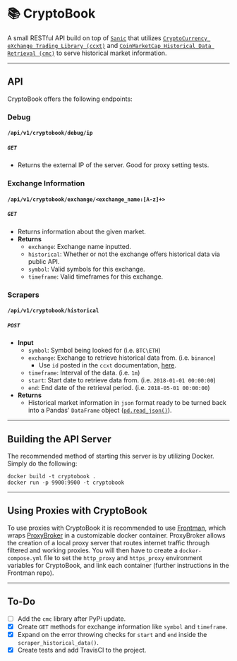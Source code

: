 # 📚 CryptoBook

A small RESTful API build on top of [`Sanic`](https://github.com/huge-success/sanic) that utilizes [`CryptoCurrency eXchange Trading Library (ccxt)`](https://github.com/ccxt/ccxt) and [`CoinMarketCap Historical Data Retrieval (cmc)`](https://github.com/Alescontrela/coinmarketcap-history/) to serve historical market information.

---

## API

CryptoBook offers the following endpoints:

### Debug

#### `/api/v1/cryptobook/debug/ip`
##### `GET`
* Returns the external IP of the server. Good for proxy setting tests.

### Exchange Information

#### `/api/v1/cryptobook/exchange/<exchange_name:[A-z]+>`
##### `GET`
* Returns information about the given market.
* **Returns**
    * `exchange`: Exchange name inputted.
    * `historical`: Whether or not the exchange offers historical data via public API.
    * `symbol`: Valid symbols for this exchange.
    * `timeframe`: Valid timeframes for this exchange.


### Scrapers

#### `/api/v1/cryptobook/historical`
##### `POST`
* **Input**
    * `symbol`: Symbol being looked for (i.e. `BTC\ETH`)
    * `exchange`: Exchange to retrieve historical data from. (i.e. `binance`)
        * Use `id` posted in the `ccxt` documentation, [here](https://github.com/ccxt/ccxt#supported-cryptocurrency-exchange-markets).
    * `timeframe`: Interval of the data. (i.e. `1m`)
    * `start`: Start date to retrieve data from. (i.e. `2018-01-01 00:00:00`)
    * `end`: End date of the retrieval period. (i.e. `2018-05-01 00:00:00`)
* **Returns**
    * Historical market information in `json` format ready to be turned back into a Pandas' `DataFrame` object ([`pd.read_json()`](https://pandas.pydata.org/pandas-docs/stable/reference/api/pandas.read_json.html)).

---

## Building the API Server

The recommended method of starting this server is by utilizing Docker. Simply do the following:

```
docker build -t cryptobook .
docker run -p 9900:9900 -t cryptobook
```

---

## Using Proxies with CryptoBook

To use proxies with CryptoBook it is recommended to use [Frontman](https://github.com/synchronizing/Frontman), which wraps [ProxyBroker](https://github.com/constverum/ProxyBroker) in a customizable docker container. ProxyBroker allows the creation of a local proxy server that routes internet traffic through filtered and working proxies. You will then have to create a `docker-compose.yml` file to set the `http_proxy` and `https_proxy` environment variables for CryptoBook, and link each container (further instructions in the Frontman repo).

---

## To-Do

- [ ] Add the `cmc` library after PyPi update.
- [x] Create `GET` methods for exchange information like `symbol` and `timeframe`.
- [x] Expand on the error throwing checks for `start` and `end` inside the `scraper_historical_data()`.
- [x] Create tests and add TravisCI to the project.

